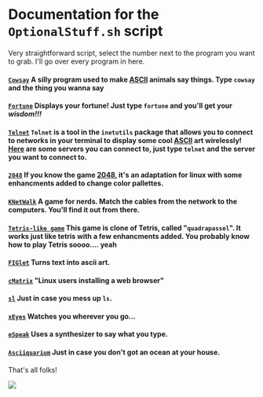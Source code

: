# Documentation for the `OptionalStuff.sh` script

Very straightforward script, select the number next to the program you want to grab.
I'll go over every program in here.

#### [`Cowsay`](https://archlinux.org/packages/extra/any/cowsay/) A silly program used to make [ASCII](https://en.wikipedia.org/wiki/ASCII) animals say things. Type `cowsay` and the thing you wanna say
#### [`Fortune`](https://archlinux.org/packages/extra/x86_64/fortune-mod/) Displays your fortune! Just type `fortune` and you'll get your *wisdom!!!*
#### [`Telnet`](https://archlinux.org/packages/core/x86_64/inetutils/) `Telnet` is a tool in the `inetutils` package that allows you to connect to networks in your terminal to display some cool [ASCII](https://en.wikipedia.org/wiki/ASCII) art wirelessly! [Here](https://www.telnet.org/htm/places.htm) are some servers you can connect to, just type `telnet` and the server you want to connect to.
#### [`2048`](https://archlinux.org/packages/extra/x86_64/gnome-2048/) If you know the game [2048](https://en.wikipedia.org/wiki/2048_(video_game)), it's an adaptation for linux with some enhancments added to change color pallettes.
#### [`KNetWalk`](https://archlinux.org/packages/extra/x86_64/knetwalk/) A game for nerds. Match the cables from the network to the computers. You'll find it out from there.
#### [`Tetris-like game`](https://archlinux.org/packages/extra/x86_64/quadrapassel/) This game is clone of Tetris, called "`quadrapassel`". It works just like tetris with a few enhancments added. You probably know how to play Tetris soooo.... yeah
#### [`FIGlet`](http://www.figlet.org/) Turns text into ascii art.
#### [`cMatrix`](https://www.asty.org/cmatrix/) "Linux users installing a web browser"
#### [`sl`](https://github.com/eyJhb/sl) Just in case you mess up `ls`.
#### [`xEyes`](https://archlinux.org/packages/extra/x86_64/xorg-xeyes/) Watches you wherever you go...
#### [`eSpeak`](https://espeak.sourceforge.net/) Uses a synthesizer to say what you type.
#### [`Asciiquarium`](https://archlinux.org/packages/extra/any/asciiquarium/) Just in case you don't got an ocean at your house.

That's all folks!



<img src=https://raw.githubusercontent.com/strangetheproot/practical-shell-files/main/assets/IMG_8844.jpeg>
